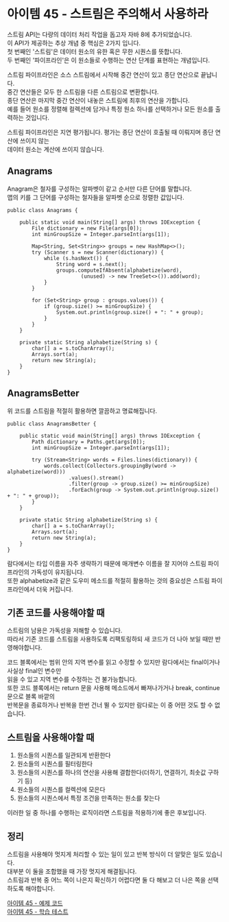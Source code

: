 # 아이템 45 - 스트림은 주의해서 사용하라

스트림 API는 다량의 데이터 처리 작업을 돕고자 자바 8에 추가되었습니다.        
이 API가 제공하는 추상 개념 중 핵심은 2가지 입니다.    
첫 번째인 '스트림'은 데이터 원소의 유한 혹은 무한 시퀀스를 뜻합니다.     
두 번째인 '파이프라인'은 이 원소들로 수행하는 연산 단계를 표현하는 개념입니다.    

스트림 파이프라인은 소스 스트림에서 시작해 중간 연산이 있고 종단 연산으로 끝납니다.   
중간 연산들은 모두 한 스트림을 다른 스트림으로 변환합니다.     
종단 연산은 마지막 중간 연산이 내놓은 스트림에 최후의 연산을 가합니다.        
예를 들어 원소를 정렬해 컬렉션에 담거나 특정 원소 하나를 선택하거나 모든 원소를 출력하는 것입니다.     

스트림 파이프라인은 지연 평가됩니다. 평가는 종단 연산이 호출될 때 이뤄지며 종단 연산에 쓰이지 않는   
데이터 원소는 계산에 쓰이지 않습니다.      

## Anagrams

Anagram은 철자를 구성하는 알파벳이 같고 순서만 다른 단어를 말합니다.   
맵의 키를 그 단어를 구성하는 철자들을 알파벳 순으로 정렬한 값입니다.     

````
public class Anagrams {

    public static void main(String[] args) throws IOException {
        File dictionary = new File(args[0]);
        int minGroupSize = Integer.parseInt(args[1]);

        Map<String, Set<String>> groups = new HashMap<>();
        try (Scanner s = new Scanner(dictionary)) {
            while (s.hasNext()) {
                String word = s.next();
                groups.computeIfAbsent(alphabetize(word),
                        (unused) -> new TreeSet<>()).add(word);
            }
        }

        for (Set<String> group : groups.values()) {
            if (group.size() >= minGroupSize) {
                System.out.println(group.size() + ": " + group);
            }
        }
    }

    private static String alphabetize(String s) {
        char[] a = s.toCharArray();
        Arrays.sort(a);
        return new String(a);
    }
}
````

## AnagramsBetter

위 코드를 스트림을 적절히 활용하면 깔끔하고 명료해집니다.      

````
public class AnagramsBetter {

    public static void main(String[] args) throws IOException {
        Path dictionary = Paths.get(args[0]);
        int minGroupSize = Integer.parseInt(args[1]);

        try (Stream<String> words = Files.lines(dictionary)) {
            words.collect(Collectors.groupingBy(word -> alphabetize(word)))
                    .values().stream()
                    .filter(group -> group.size() >= minGroupSize)
                    .forEach(group -> System.out.println(group.size() + ": " + group));
        }
    }

    private static String alphabetize(String s) {
        char[] a = s.toCharArray();
        Arrays.sort(a);
        return new String(a);
    }
}
````

람다에서는 타입 이름을 자주 생략하기 때문에 매개변수 이름을 잘 지어야 스트림 파이프라인의 가독성이 유지됩니다.   
또한 alphabetize과 같은 도우미 메소드를 적절히 활용하는 것의 중요성은 스트림 파이프라인에서 더욱 커집니다.      

## 기존 코드를 사용해야할 때

스트림의 남용은 가독성을 저해할 수 있습니다.     
따라서 기존 코드를 스트림을 사용하도록 리팩토링하되 새 코드가 더 나아 보일 때만 반영해야합니다.    

코드 블록에서는 범위 안의 지역 변수를 읽고 수정할 수 있지만 람다에서는 final이거나 사실상 final인 변수만   
읽을 수 있고 지역 변수를 수정하는 건 불가능합니다.    
또한 코드 블록에서는 return 문을 사용해 메소드에서 빠져나가거나 break, continue 문으로 블록 바깥의  
반복문을 종료하거나 반복을 한번 건너 뛸 수 있지만 람다로는 이 중 어떤 것도 할 수 없습니다.     

## 스트림을 사용해야할 때 

1. 원소들의 시퀀스를 일관되게 반환한다
2. 원소들의 시퀀스를 필터링한다
3. 원소들의 시퀀스를 하나의 연산을 사용해 결합한다(더하기, 연결하기, 최솟값 구하기 등)
4. 원소들의 시퀀스를 컬렉션에 모은다
5. 원소들의 시퀀스에서 특정 조건을 만족하는 원소를 찾는다

이러한 일 중 하나를 수행하는 로직이라면 스트림을 적용하기에 좋은 후보입니다.  

## 정리

스트림을 사용해야 멋지게 처리할 수 있는 일이 있고 반복 방식이 더 알맞은 일도 있습니다.    
대부분 이 둘을 조합했을 때 가장 멋지게 해결됩니다.    
스트림과 반복 중 어느 쪽이 나은지 확신하기 어렵다면 둘 다 해보고 더 나은 쪽을 선택하도록 해야합니다.    

[아이템 45 - 예제 코드](https://github.com/320Hwany/EffectiveJava/tree/main/src/main/java/effective/chapter7/item45)                                                                         
[아이템 45 - 학습 테스트](https://github.com/320Hwany/EffectiveJava/tree/main/src/test/java/effective/chapter7/item45)         

